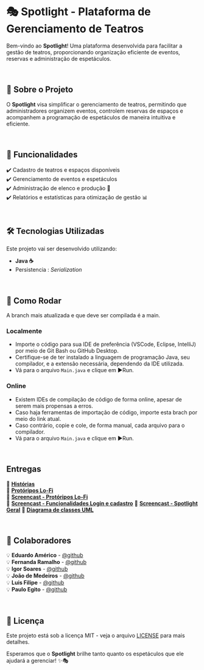 # 🎭 Spotlight - Plataforma de Gerenciamento de Teatros

Bem-vindo ao **Spotlight**! Uma plataforma desenvolvida para facilitar a gestão de teatros, proporcionando organização eficiente de eventos, reservas e administração de espetáculos.

<br>

## 🚀 Sobre o Projeto
O **Spotlight** visa simplificar o gerenciamento de teatros, permitindo que administradores organizem eventos, controlem reservas de espaços e acompanhem a programação de espetáculos de maneira intuitiva e eficiente.

<br>

## 📌 Funcionalidades
✔️ Cadastro de teatros e espaços disponíveis  
✔️ Gerenciamento de eventos e espetáculos    
✔️ Administração de elenco e produção 👥    
✔️ Relatórios e estatísticas para otimização de gestão 📊   

<br>

## 🛠 Tecnologias Utilizadas
Este projeto vai ser desenvolvido utilizando:
- **Java ☕**
- Persistencia : *Serialization*

<br>

## 🧩 Como Rodar
A branch mais atualizada e que deve ser compilada é a main.

### Localmente
- Importe o código para sua IDE de preferência (VSCode, Eclipse, IntelliJ) por meio de Git Bash ou GitHub Desktop.  
- Certifique-se de ter instalado a linguagem de programação Java, seu compilador, e a extensão necessária, dependendo da IDE utilizada.  
- Vá para o arquivo ```Main.java``` e clique em ▶️Run.  

### Online
- Existem IDEs de compilação de código de forma online, apesar de serem mais propensas a erros.  
- Caso haja ferramentas de importação de código, importe esta brach por meio do link atual.  
- Caso contrário, copie e cole, de forma manual, cada arquivo para o compilador.  
- Vá para o arquivo ```Main.java``` e clique em ▶️Run.  

<br>

## Entregas
📜 [**Histórias**](https://docs.google.com/document/d/1PzrIdtrJERcJetYCJ_r6rDhxUMrsDcpiqiyTjrJwEcs/edit?usp=sharing)    
📸 [**Protóripos Lo-Fi**](https://drive.google.com/file/d/1EMd6lf0au7WKsCR9rRodCiv2ksGIRFrV/view?usp=drive_link)    
📼 [**Screencast - Protóripos Lo-Fi**](https://youtu.be/3_AtGtOFGvI)    
📼 [**Screencast - Funcionalidades Login e cadastro**](https://youtu.be/sf2zr7eD9bw) 
📼 [**Screencast - Spotlight Geral**](https://youtu.be/K255a6GslkA)
📜 [**Diagrama de classes UML**](https://lucid.app/lucidchart/44b36d4f-4ee0-4e8d-9622-cd1fe7b8f858/edit?viewport_loc=-4101%2C-2353%2C18714%2C9122%2CHWEp-vi-RSFO&invitationId=inv_2318a3a3-fe3d-4494-ba46-00623d53f94f)    

<br>

## 👥 Colaboradores
💡 **Eduardo Américo** - [@github](https://github.com/EduardoAmericoo)  
💡 **Fernanda Ramalho** - [@github](https://github.com/fernandaramalhob)  
💡 **Igor Soares** - [@github](https://github.com/IgorSoaresss)  
💡 **João de Medeiros** - [@github](https://github.com/joca-000)  
💡 **Luis Filipe** - [@github](https://github.com/LFilipeTeles)  
💡 **Paulo Egito** - [@github](https://github.com/pauloheis)  

<br>

## 📜 Licença
Este projeto está sob a licença MIT - veja o arquivo [LICENSE](LICENSE) para mais detalhes.

Esperamos que o **Spotlight** brilhe tanto quanto os espetáculos que ele ajudará a gerenciar! ✨🎭

